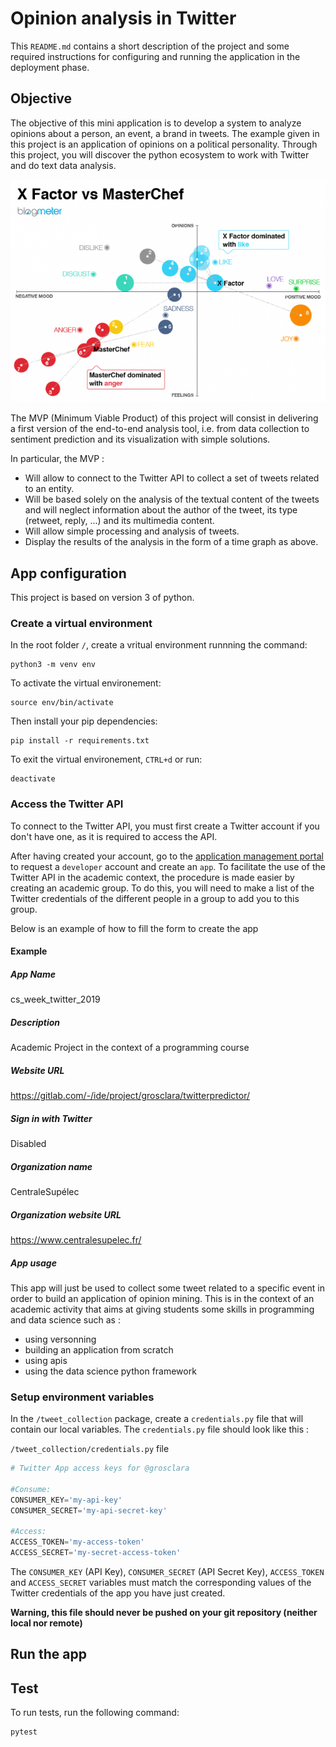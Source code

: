 # Opinion analysis in Twitter

This `README.md` contains a short description of the project and some required instructions for configuring and running the application in the deployment phase.

## Objective

The objective of this mini application is to develop a system to analyze opinions about a person, an event, a brand in tweets. The example given in this project is an application of opinions on a political personality. Through this project, you will discover the python ecosystem to work with Twitter and do text data analysis.

![ALT](images/sentiment_analysis_example.png)

The MVP (Minimum Viable Product) of this project will consist in delivering a first version of the end-to-end analysis tool, i.e. from data collection to sentiment prediction and its visualization with simple solutions.

In particular, the MVP :
* Will allow to connect to the Twitter API to collect a set of tweets related to an entity.
* Will be based solely on the analysis of the textual content of the tweets and will neglect information about the author of the tweet, its type (retweet, reply, ...) and its multimedia content.
* Will allow simple processing and analysis of tweets.
* Display the results of the analysis in the form of a time graph as above.

## App configuration

This project is based on version 3 of python.

### Create a virtual environment

In the root folder `/`, create a vritual environment runnning the command:
```
python3 -m venv env
```

To activate the virtual environement:
```
source env/bin/activate
```

Then install your pip dependencies:
```
pip install -r requirements.txt
```

To exit the virtual environement, `CTRL+d` or run:
```
deactivate
```

### Access the Twitter API

To connect to the Twitter API, you must first create a Twitter account if you don't have one, as it is required to access the API.

After having created your account, go to the [application management portal](https://developer.twitter.com/en/apps) to request a `developer` account and create an `app`. To facilitate the use of the Twitter API in the academic context, the procedure is made easier by creating an academic group. To do this, you will need to make a list of the Twitter credentials of the different people in a group to add you to this group.

Below is an example of how to fill the form to create the app

#### Example

##### App Name

cs_week_twitter_2019

##### Description

Academic Project in the context of a programming course

##### Website URL

https://gitlab.com/-/ide/project/grosclara/twitterpredictor/

##### Sign in with Twitter

Disabled

##### Organization name

CentraleSupélec

##### Organization website URL

https://www.centralesupelec.fr/

##### App usage

This app will just be used to collect some tweet related to a specific event in order to build an application of opinion mining. This is in the context of an academic activity that aims at giving students some skills in programming and data science such as :

 + using versonning
 + building an application from scratch
 + using apis
 + using the data science python framework

### Setup environment variables

In the `/tweet_collection` package, create a `credentials.py` file that will contain our local variables. The `credentials.py` file should look like this :

`/tweet_collection/credentials.py` file

```python
# Twitter App access keys for @grosclara

#Consume:
CONSUMER_KEY='my-api-key'
CONSUMER_SECRET='my-api-secret-key'

#Access:
ACCESS_TOKEN='my-access-token'
ACCESS_SECRET='my-secret-access-token'
```

The `CONSUMER_KEY` (API Key), `CONSUMER_SECRET` (API Secret Key), `ACCESS_TOKEN` and `ACCESS_SECRET` variables must match the corresponding values of the Twitter credentials of the app you have just created. 

**Warning, this file should never be pushed on your git repository (neither local nor remote)**

## Run the app

## Test

To run tests, run the following command:
```
pytest
```
